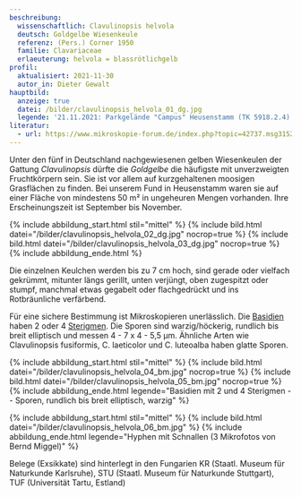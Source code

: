 ```yaml
---
beschreibung:
  wissenschaftlich: Clavulinopsis helvola
  deutsch: Goldgelbe Wiesenkeule
  referenz: (Pers.) Corner 1950
  familie: Clavariaceae
  erlaeuterung: helvola = blassrötlichgelb
profil:
  aktualisiert: 2021-11-30
  autor_in: Dieter Gewalt
hauptbild:
  anzeige: true
  datei: /bilder/clavulinopsis_helvola_01_dg.jpg
  legende: '21.11.2021: Parkgelände "Campus" Heusenstamm (TK 5918.2.4)'
literatur:
  - url: https://www.mikroskopie-forum.de/index.php?topic=42737.msg315239#msg315239
---
```

Unter den fünf in Deutschland nachgewiesenen gelben Wiesenkeulen der Gattung *Clavulinopsis* dürfte die *Goldgelbe* die häufigste mit unverzweigten Fruchtkörpern sein. Sie ist vor allem auf kurzgehaltenen moosigen Grasflächen zu finden. Bei unserem Fund in Heusenstamm waren sie auf einer Fläche von mindestens 50 m² in ungeheuren Mengen vorhanden. Ihre Erscheinungszeit ist September bis November.

{% include abbildung_start.html stil="mittel" %}
{% include bild.html datei="/bilder/clavulinopsis_helvola_02_dg.jpg" nocrop=true %}
{% include bild.html datei="/bilder/clavulinopsis_helvola_03_dg.jpg" nocrop=true %}
{% include abbildung_ende.html %}

Die einzelnen Keulchen werden bis zu 7 cm hoch, sind gerade oder vielfach gekrümmt, mitunter längs gerillt,  unten verjüngt, oben zugespitzt oder stumpf, manchmal etwas gegabelt oder flachgedrückt und ins Rotbräunliche verfärbend. 

Für eine sichere Bestimmung ist Mikroskopieren unerlässlich. Die [Basidien](Basidien "Glossar") haben 2 oder 4 [Sterigmen](Sterigmen "Glossar"). Die Sporen sind warzig/höckerig, rundlich bis breit elliptisch und messen 4 - 7 x 4 - 5,5 µm. Ähnliche Arten wie Clavulinopsis fusiformis, C. laeticolor und C. luteoalba haben glatte Sporen.

{% include abbildung_start.html stil="mittel" %}
{% include bild.html datei="/bilder/clavulinopsis_helvola_04_bm.jpg" nocrop=true %}
{% include bild.html datei="/bilder/clavulinopsis_helvola_05_bm.jpg" nocrop=true %}
{% include abbildung_ende.html legende="Basidien mit 2 und 4 Sterigmen  --  Sporen, rundlich bis breit elliptisch, warzig" %}

{% include abbildung_start.html stil="mittel" %}
{% include bild.html datei="/bilder/clavulinopsis_helvola_06_bm.jpg" %}
{% include abbildung_ende.html legende="Hyphen mit Schnallen  (3 Mikrofotos von Bernd Miggel)" %}

Belege (Exsikkate) sind hinterlegt in den Fungarien KR (Staatl. Museum für Naturkunde Karlsruhe), STU (Staatl. Museum für Naturkunde Stuttgart), TUF (Universität Tartu, Estland)